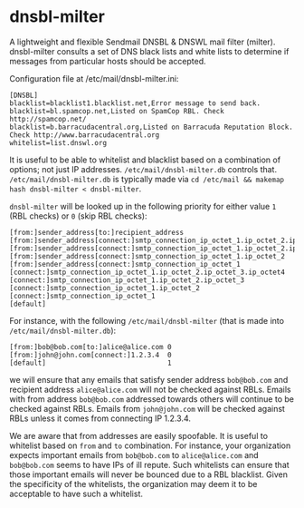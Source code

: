 dnsbl-milter
============

A lightweight and flexible Sendmail DNSBL &amp; DNSWL mail filter (milter). dnsbl-milter consults a set of DNS black lists and white lists to determine if messages from particular hosts should be accepted.

Configuration file at /etc/mail/dnsbl-milter.ini:

```
[DNSBL]
blacklist=blacklist1.blacklist.net,Error message to send back.
blacklist=bl.spamcop.net,Listed on SpamCop RBL. Check http://spamcop.net/
blacklist=b.barracudacentral.org,Listed on Barracuda Reputation Block. Check http://www.barracudacentral.org
whitelist=list.dnswl.org
```

It is useful to be able to whitelist and blacklist based on a combination of options; not just IP addresses.
`/etc/mail/dnsbl-milter.db` controls that. `/etc/mail/dnsbl-milter.db` is typically made via `cd /etc/mail && makemap hash dnsbl-milter < dnsbl-milter`.

`dnsbl-milter` will be looked up in the following priority for either value `1` (RBL checks) or `0` (skip RBL checks):
```
[from:]sender_address[to:]recipient_address
[from:]sender_address[connect:]smtp_connection_ip_octet_1.ip_octet_2.ip_octet_3.ip_octet4
[from:]sender_address[connect:]smtp_connection_ip_octet_1.ip_octet_2.ip_octet_3
[from:]sender_address[connect:]smtp_connection_ip_octet_1.ip_octet_2
[from:]sender_address[connect:]smtp_connection_ip_octet_1
[connect:]smtp_connection_ip_octet_1.ip_octet_2.ip_octet_3.ip_octet4
[connect:]smtp_connection_ip_octet_1.ip_octet_2.ip_octet_3
[connect:]smtp_connection_ip_octet_1.ip_octet_2
[connect:]smtp_connection_ip_octet_1
[default]
```

For instance, with the following `/etc/mail/dnsbl-milter` (that is made into `/etc/mail/dnsbl-milter.db`):
```
[from:]bob@bob.com[to:]alice@alice.com 0
[from:]john@john.com[connect:]1.2.3.4  0
[default]                              1
```
we will ensure that any emails that satisfy sender address `bob@bob.com` and recipient address `alice@alice.com` will not be checked against RBLs. Emails with from address `bob@bob.com` addressed towards others will continue to be checked against RBLs. Emails from `john@john.com` will be checked against RBLs unless it comes from connecting IP 1.2.3.4.

We are aware that from addresses are easily spoofable. It is useful to whitelist based on `from` and `to` combination. For instance, your organization expects important emails from `bob@bob.com` to `alice@alice.com` and `bob@bob.com` seems to have IPs of ill repute. Such whitelists can ensure that those important emails will never be bounced due to a RBL blacklist. Given the specificity of the whitelists, the organization may deem it to be acceptable to have such a whitelist.

